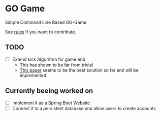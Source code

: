 # GO Game

Simple Command Line Based GO-Game.

See [rules](https://en.wikipedia.org/wiki/Rules_of_Go) if you want to contribute.

## TODO
- [ ] Extend kick Algorithm for game end
  - This has shown to be far from trivial
  - [This paper](https://www.oipaz.net/Carta.pdf) seems to be the best solution so far and will be implemented

## Currently beeing worked on
- [ ] Implement it as a Spring Boot Website
- [ ] Connect it to a persistent database and allow users to create accounts
